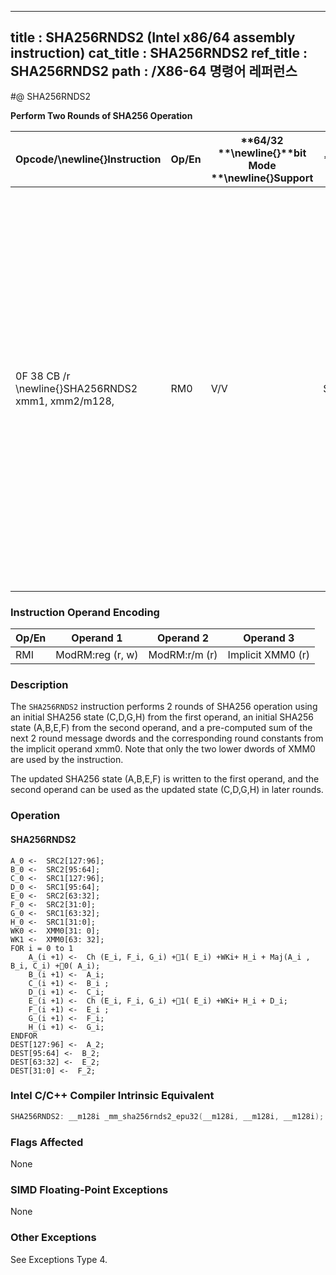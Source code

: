 ----------------------------
title : SHA256RNDS2 (Intel x86/64 assembly instruction)
cat_title : SHA256RNDS2
ref_title : SHA256RNDS2
path : /X86-64 명령어 레퍼런스
----------------------------
#@ SHA256RNDS2

**Perform Two Rounds of SHA256 Operation**

|**Opcode/**\newline{}**Instruction**|**Op/En**|**64/32 **\newline{}**bit Mode **\newline{}**Support**|**CPUID **\newline{}**Feature **\newline{}**Flag**|**Description**|
|------------------------------------|---------|------------------------------------------------------|--------------------------------------------------|---------------|
|0F 38 CB /r \newline{}SHA256RNDS2 xmm1, xmm2/m128, <XMM0>|RM0|V/V|SHA|Perform 2 rounds of SHA256 operation using an initial SHA256 state (C,D,G,H) from xmm1, an initial SHA256 state (A,B,E,F) from xmm2/m128, and a pre-computed sum of the next 2 round mes-sage dwords and the corresponding round constants from the implicit operand XMM0, storing the updated SHA256 state (A,B,E,F) result in xmm1.|
### Instruction Operand Encoding


|Op/En|Operand 1|Operand 2|Operand 3|
|-----|---------|---------|---------|
|RMI|ModRM:reg (r, w)|ModRM:r/m (r)|Implicit XMM0 (r)|
### Description


The `SHA256RNDS2` instruction performs 2 rounds of SHA256 operation using an initial SHA256 state (C,D,G,H) from the first operand, an initial SHA256 state (A,B,E,F) from the second operand, and a pre-computed sum of the next 2 round message dwords and the corresponding round constants from the implicit operand xmm0. Note that only the two lower dwords of XMM0 are used by the instruction.

The updated SHA256 state (A,B,E,F) is written to the first operand, and the second operand can be used as the updated state (C,D,G,H) in later rounds.


### Operation
#### SHA256RNDS2 
```info-verb
A_0 <-   SRC2[127:96]; 
B_0  <-  SRC2[95:64]; 
C_0  <-  SRC1[127:96]; 
D_0  <-  SRC1[95:64]; 
E_0 <-   SRC2[63:32]; 
F_0  <-  SRC2[31:0]; 
G_0 <-   SRC1[63:32]; 
H_0  <-  SRC1[31:0]; 
WK0 <-   XMM0[31: 0]; 
WK1  <-  XMM0[63: 32]; 
FOR i = 0 to 1
    A_(i +1) <-   Ch (E_i, F_i, G_i) +1( E_i) +WKi+ H_i + Maj(A_i , B_i, C_i) +0( A_i); 
    B_(i +1)  <-  A_i; 
    C_(i +1) <-   B_i ; 
    D_(i +1) <-   C_i; 
    E_(i +1) <-   Ch (E_i, F_i, G_i) +1( E_i) +WKi+ H_i + D_i; 
    F_(i +1)  <-  E_i ; 
    G_(i +1) <-   F_i; 
    H_(i +1) <-   G_i; 
ENDFOR
DEST[127:96] <-   A_2; 
DEST[95:64]  <-  B_2; 
DEST[63:32] <-   E_2; 
DEST[31:0]  <-  F_2; 
```

### Intel C/C++ Compiler Intrinsic Equivalent

```cpp
SHA256RNDS2: __m128i _mm_sha256rnds2_epu32(__m128i, __m128i, __m128i);
```
### Flags Affected


None

### SIMD Floating-Point Exceptions


None

### Other Exceptions


See Exceptions Type 4.


